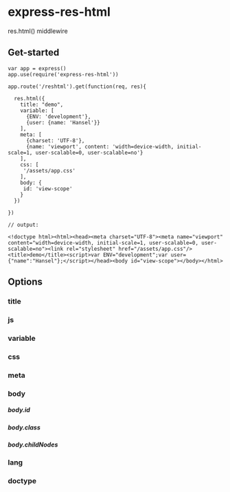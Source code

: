 # express-res-html
res.html() middlewire

## Get-started

    var app = express()
    app.use(require('express-res-html'))

    app.route('/reshtml').get(function(req, res){

      res.html({
        title: "demo",
        variable: [
          {ENV: 'development'},
          {user: {name: 'Hansel'}}
        ],
        meta: [
          {charset: 'UTF-8'},
          {name: 'viewport', content: 'width=device-width, initial-scale=1, user-scalable=0, user-scalable=no'}
        ],
        css: [
         '/assets/app.css'
        ],
        body: {
         id: 'view-scope'
        }
      })

    })

    // output:

    <!doctype html><html><head><meta charset="UTF-8"><meta name="viewport" content="width=device-width, initial-scale=1, user-scalable=0, user-scalable=no"><link rel="stylesheet" href="/assets/app.css"/><title>demo</title><script>var ENV="development";var user={"name":"Hansel"};</script></head><body id="view-scope"></body></html>



## Options

### title

### js

### variable

### css

### meta

### body

##### body.id
##### body.class
##### body.childNodes

### lang

### doctype